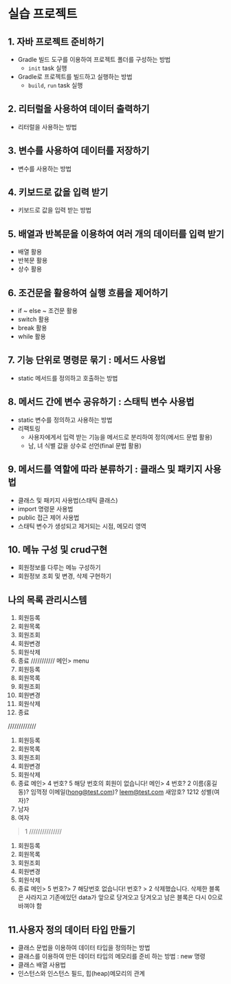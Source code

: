 # 실습 프로젝트

## 1. 자바 프로젝트 준비하기

- Gradle 빌드 도구를 이용하여 프로젝트 폴더를 구성하는 방법
  - `init` task 실행
- Gradle로 프로젝트를 빌드하고 실행하는 방법
  - `build`, `run` task 실행

## 2. 리터럴을 사용하여 데이터 출력하기

- 리터럴을 사용하는 방법

## 3. 변수를 사용하여 데이터를 저장하기

- 변수를 사용하는 방법

## 4. 키보드로 값을 입력 받기

- 키보드로 값을 입력 받는 방법

## 5. 배열과 반복문을 이용하여 여러 개의 데이터를 입력 받기

- 배열 활용
- 반복문 활용
- 상수 활용

## 6. 조건문을 활용하여 실행 흐름을 제어하기

- if ~ else ~ 조건문 활용
- switch 활용
- break 활용 
- while 활용

## 7. 기능 단위로 명령문 묶기 : 메서드 사용법

- static 메서드를 정의하고 호출하는 방법 

## 8. 메서드 간에 변수 공유하기 : 스태틱 변수 사용법

- static 변수를 정의하고 사용하는 방법
- 리팩토링
  - 사용자에게서 입력 받는 기능을 메서드로 분리하여 정의(메서드 문법 활용)
  - 남, 녀 식별 값을 상수로 선언(final 문법 활용)

## 9. 메서드를 역할에 따라 분류하기 : 클래스 및 패키지 사용법

- 클래스 및 패키지 사용법(스태틱 클래스)
- import 명령문 사용법
- public 접근 제어 사용법
- 스태틱 변수가 생성되고 제거되는 시점, 메모리 영역

 ## 10. 메뉴 구성 및 crud구현

 - 회원정보를 다루는 메뉴 구성하기
 - 회원정보 조회 및 변경, 삭제 구현하기

나의 목록 관리시스템
----------------------------
1. 회원등록
2. 회원목록
3. 회원조회
4. 회원변경
5. 회원삭제
6. 종료
///////////
메인> menu
1. 회원등록
2. 회원목록
3. 회원조회
4. 회원변경
5. 회원삭제
6. 종료

/////////////
1. 회원등록
2. 회원목록
3. 회원조회
4. 회원변경
5. 회원삭제
6. 종료
메인> 4
번호? 5
해당 번호의 회원이 없습니다!
메인> 4
번호? 2
이름(홍길동)? 임꺽정
이메일(hong@test.com)? leem@test.com
새암호? 1212
성별(여자)? 
1. 남자
2. 여자
> 1
/////////////// 

1. 회원등록
2. 회원목록
3. 회원조회
4. 회원변경
5. 회원삭제
6. 종료
메인> 5
번호?> 7
해당번호 없습니다!
번호? > 2
삭제했습니다.
삭제한 블록은 사라지고 기존에있던 data가 앞으로 당겨오고 당겨오고 남은 블록은 다시 0으로 바껴야 함


## 11.사용자 정의 데이터 타입 만들기

- 클래스 문법을 이용하여 데이터 타입을 정의하는 방법
- 클래스를 이용하여 만든 데이터 타입의 메모리를 준비 하는 방법 : new 명령
- 클래스 배열 사용법
- 인스턴스와 인스턴스 필드, 힙(heap)메모리의 관계